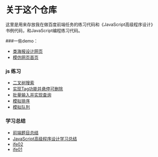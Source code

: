 # 关于这个仓库
这里是用来存放我在做百度前端任务的练习代码和《JavaScript高级程序设计》书例代码，和JavaScript编程练习代码。

###一些demo：
- [类海报设计网页](http://youthcity.github.io/ife2016/ife01/task_06.html)
- [模仿网页首页](http://youthcity.github.io/ife2016/ife01/task_07.html)

### js 练习
- [二叉树搜索](http://youthcity.github.io/ife2016/ife02/task_10.html)
- [实现Tag功能并悬停可删除](http://youthcity.github.io/ife2016/ife02/task_09.html)
- [批量输入并实现查询](http://youthcity.github.io/ife2016/ife02/task_08.html)
- [模拟排序](http://youthcity.github.io/ife2016/ife02/task_07.html)
- [模拟队列](http://youthcity.github.io/ife2016/ife02/task_06.html)

### 学习总结
- [前端题目总结](https://github.com/youthcity/ife2016/tree/master/%E5%89%8D%E7%AB%AF%E9%9D%A2%E8%AF%95%E7%BB%8F%E5%85%B8%E9%A2%98%E7%9B%AE%E5%90%88%E9%9B%86/JavaScript)
- [JavaScript高级程序设计学习总结](https://github.com/youthcity/ife2016/tree/master/JavaScript%E9%AB%98%E7%BA%A7%E7%A8%8B%E5%BA%8F%E8%AE%BE%E8%AE%A1)
- [ife02](https://github.com/youthcity/ife2016/tree/master/ife02)
- [ife01](https://github.com/youthcity/ife2016/tree/master/ife01)

